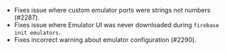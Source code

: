 - Fixes issue where custom emulator ports were strings not numbers (#2287).
- Fixes issue where Emulator UI was never downloaded during `firebase init emulators`.
- Fixes incorrect warning about emulator configuration (#2290).
